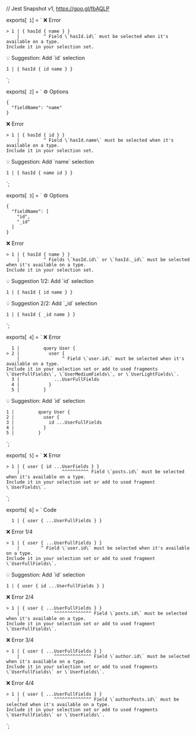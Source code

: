 // Jest Snapshot v1, https://goo.gl/fbAQLP

exports[` 1`] = `
❌ Error

    > 1 | { hasId { name } }
        |         ^ Field \`hasId.id\` must be selected when it's available on a type.
    Include it in your selection set.

💡 Suggestion: Add \`id\` selection

    1 | { hasId { id name } }
`;

exports[` 2`] = `
⚙️ Options

    {
      "fieldName": "name"
    }

❌ Error

    > 1 | { hasId { id } }
        |         ^ Field \`hasId.name\` must be selected when it's available on a type.
    Include it in your selection set.

💡 Suggestion: Add \`name\` selection

    1 | { hasId { name id } }
`;

exports[` 3`] = `
⚙️ Options

    {
      "fieldName": [
        "id",
        "_id"
      ]
    }

❌ Error

    > 1 | { hasId { name } }
        |         ^ Fields \`hasId.id\` or \`hasId._id\` must be selected when it's available on a type.
    Include it in your selection set.

💡 Suggestion 1/2: Add \`id\` selection

    1 | { hasId { id name } }

💡 Suggestion 2/2: Add \`_id\` selection

    1 | { hasId { _id name } }
`;

exports[` 4`] = `
❌ Error

      1 |         query User {
    > 2 |           user {
        |                ^ Field \`user.id\` must be selected when it's available on a type.
    Include it in your selection set or add to used fragments \`UserFullFields\`, \`UserMediumFields\`, or \`UserLightFields\`.
      3 |             ...UserFullFields
      4 |           }
      5 |         }

💡 Suggestion: Add \`id\` selection

    1 |         query User {
    2 |           user {
    3 |             id ...UserFullFields
    4 |           }
    5 |         }
`;

exports[` 5`] = `
❌ Error

    > 1 | { user { id ...UserFields } }
        |                ^^^^^^^^^^ Field \`posts.id\` must be selected when it's available on a type.
    Include it in your selection set or add to used fragment \`UserFields\`.
`;

exports[` 6`] = `
Code

      1 | { user { ...UserFullFields } }

❌ Error 1/4

    > 1 | { user { ...UserFullFields } }
        |        ^ Field \`user.id\` must be selected when it's available on a type.
    Include it in your selection set or add to used fragment \`UserFullFields\`.

💡 Suggestion: Add \`id\` selection

    1 | { user { id ...UserFullFields } }

❌ Error 2/4

    > 1 | { user { ...UserFullFields } }
        |             ^^^^^^^^^^^^^^ Field \`posts.id\` must be selected when it's available on a type.
    Include it in your selection set or add to used fragment \`UserFullFields\`.

❌ Error 3/4

    > 1 | { user { ...UserFullFields } }
        |             ^^^^^^^^^^^^^^ Field \`author.id\` must be selected when it's available on a type.
    Include it in your selection set or add to used fragments \`UserFullFields\` or \`UserFields\`.

❌ Error 4/4

    > 1 | { user { ...UserFullFields } }
        |             ^^^^^^^^^^^^^^ Field \`authorPosts.id\` must be selected when it's available on a type.
    Include it in your selection set or add to used fragments \`UserFullFields\` or \`UserFields\`.
`;
